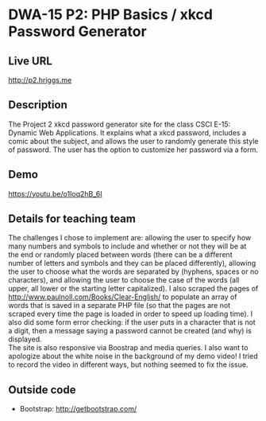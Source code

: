# DWA-15 P2: PHP Basics / xkcd Password Generator 

## Live URL
<http://p2.hriggs.me>

## Description
The Project 2 xkcd password generator site for the class CSCI E-15: Dynamic Web Applications. 
It explains what a xkcd password, includes a comic about the subject, and allows the user 
to randomly generate this style of password. The user has the option to customize her password 
via a form. 

## Demo
<https://youtu.be/o1Ioq2hB_6I>

## Details for teaching team
The challenges I chose to implement are: allowing the user to specify how many numbers and 
symbols to include and whether or not they will be at the end or randomly placed between words 
(there can be a different number of letters and symbols and they can be placed differently),
allowing the user to choose what the words are separated by (hyphens, spaces or no characters), and 
allowing the user to choose the case of the words (all upper, all lower or the starting letter
capitalized). I also scraped the pages of <http://www.paulnoll.com/Books/Clear-English/> to populate
an array of words that is saved in a separate PHP file (so that the pages are not scraped every time the 
page is loaded in order to speed up loading time). I also did some form error checking: if the user puts in 
a character that is not a digit, then a message saying a password cannot be created (and why) is displayed.  
The site is also responsive via Boostrap and media queries. 
I also want to apologize about the white noise in the background of my demo video! I tried to record the video 
in different ways, but nothing seemed to fix the issue. 

## Outside code
* Bootstrap: <http://getbootstrap.com/>

